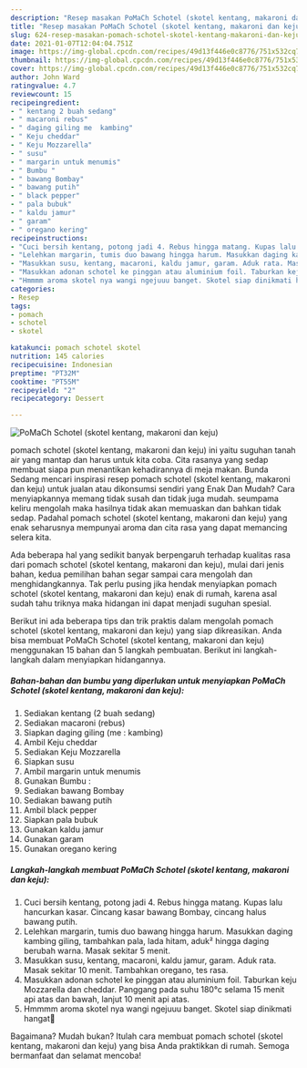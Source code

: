 ```yaml
---
description: "Resep masakan PoMaCh Schotel (skotel kentang, makaroni dan keju) | Resep Bumbu PoMaCh Schotel (skotel kentang, makaroni dan keju) Yang Enak Dan Mudah"
title: "Resep masakan PoMaCh Schotel (skotel kentang, makaroni dan keju) | Resep Bumbu PoMaCh Schotel (skotel kentang, makaroni dan keju) Yang Enak Dan Mudah"
slug: 624-resep-masakan-pomach-schotel-skotel-kentang-makaroni-dan-keju-resep-bumbu-pomach-schotel-skotel-kentang-makaroni-dan-keju-yang-enak-dan-mudah
date: 2021-01-07T12:04:04.751Z
image: https://img-global.cpcdn.com/recipes/49d13f446e0c8776/751x532cq70/pomach-schotel-skotel-kentang-makaroni-dan-keju-foto-resep-utama.jpg
thumbnail: https://img-global.cpcdn.com/recipes/49d13f446e0c8776/751x532cq70/pomach-schotel-skotel-kentang-makaroni-dan-keju-foto-resep-utama.jpg
cover: https://img-global.cpcdn.com/recipes/49d13f446e0c8776/751x532cq70/pomach-schotel-skotel-kentang-makaroni-dan-keju-foto-resep-utama.jpg
author: John Ward
ratingvalue: 4.7
reviewcount: 15
recipeingredient:
- " kentang 2 buah sedang"
- " macaroni rebus"
- " daging giling me  kambing"
- " Keju cheddar"
- " Keju Mozzarella"
- " susu"
- " margarin untuk menumis"
- " Bumbu "
- " bawang Bombay"
- " bawang putih"
- " black pepper"
- " pala bubuk"
- " kaldu jamur"
- " garam"
- " oregano kering"
recipeinstructions:
- "Cuci bersih kentang, potong jadi 4. Rebus hingga matang. Kupas lalu hancurkan kasar. Cincang kasar bawang Bombay, cincang halus bawang putih."
- "Lelehkan margarin, tumis duo bawang hingga harum. Masukkan daging kambing giling, tambahkan pala, lada hitam, aduk² hingga daging berubah warna. Masak sekitar 5 menit."
- "Masukkan susu, kentang, macaroni, kaldu jamur, garam. Aduk rata. Masak sekitar 10 menit. Tambahkan oregano, tes rasa."
- "Masukkan adonan schotel ke pinggan atau aluminium foil. Taburkan keju Mozzarella dan cheddar. Panggang pada suhu 180°c selama 15 menit api atas dan bawah, lanjut 10 menit api atas."
- "Hmmmm aroma skotel nya wangi ngejuuu banget. Skotel siap dinikmati hangat🤗"
categories:
- Resep
tags:
- pomach
- schotel
- skotel

katakunci: pomach schotel skotel 
nutrition: 145 calories
recipecuisine: Indonesian
preptime: "PT32M"
cooktime: "PT55M"
recipeyield: "2"
recipecategory: Dessert

---
```



![PoMaCh Schotel (skotel kentang, makaroni dan keju)](https://img-global.cpcdn.com/recipes/49d13f446e0c8776/751x532cq70/pomach-schotel-skotel-kentang-makaroni-dan-keju-foto-resep-utama.jpg)


pomach schotel (skotel kentang, makaroni dan keju) ini yaitu suguhan tanah air yang mantap dan harus untuk kita coba. Cita rasanya yang sedap membuat siapa pun menantikan kehadirannya di meja makan.
Bunda Sedang mencari inspirasi resep pomach schotel (skotel kentang, makaroni dan keju) untuk jualan atau dikonsumsi sendiri yang Enak Dan Mudah? Cara menyiapkannya memang tidak susah dan tidak juga mudah. seumpama keliru mengolah maka hasilnya tidak akan memuaskan dan bahkan tidak sedap. Padahal pomach schotel (skotel kentang, makaroni dan keju) yang enak seharusnya mempunyai aroma dan cita rasa yang dapat memancing selera kita.



Ada beberapa hal yang sedikit banyak berpengaruh terhadap kualitas rasa dari pomach schotel (skotel kentang, makaroni dan keju), mulai dari jenis bahan, kedua pemilihan bahan segar sampai cara mengolah dan menghidangkannya. Tak perlu pusing jika hendak menyiapkan pomach schotel (skotel kentang, makaroni dan keju) enak di rumah, karena asal sudah tahu triknya maka hidangan ini dapat menjadi suguhan spesial.


Berikut ini ada beberapa tips dan trik praktis dalam mengolah pomach schotel (skotel kentang, makaroni dan keju) yang siap dikreasikan. Anda bisa membuat PoMaCh Schotel (skotel kentang, makaroni dan keju) menggunakan 15 bahan dan 5 langkah pembuatan. Berikut ini langkah-langkah dalam menyiapkan hidangannya.

<!--inarticleads1-->

##### Bahan-bahan dan bumbu yang diperlukan untuk menyiapkan PoMaCh Schotel (skotel kentang, makaroni dan keju):

1. Sediakan  kentang (2 buah sedang)
1. Sediakan  macaroni (rebus)
1. Siapkan  daging giling (me : kambing)
1. Ambil  Keju cheddar
1. Sediakan  Keju Mozzarella
1. Siapkan  susu
1. Ambil  margarin untuk menumis
1. Gunakan  Bumbu :
1. Sediakan  bawang Bombay
1. Sediakan  bawang putih
1. Ambil  black pepper
1. Siapkan  pala bubuk
1. Gunakan  kaldu jamur
1. Gunakan  garam
1. Gunakan  oregano kering




<!--inarticleads2-->

##### Langkah-langkah membuat PoMaCh Schotel (skotel kentang, makaroni dan keju):

1. Cuci bersih kentang, potong jadi 4. Rebus hingga matang. Kupas lalu hancurkan kasar. Cincang kasar bawang Bombay, cincang halus bawang putih.
1. Lelehkan margarin, tumis duo bawang hingga harum. Masukkan daging kambing giling, tambahkan pala, lada hitam, aduk² hingga daging berubah warna. Masak sekitar 5 menit.
1. Masukkan susu, kentang, macaroni, kaldu jamur, garam. Aduk rata. Masak sekitar 10 menit. Tambahkan oregano, tes rasa.
1. Masukkan adonan schotel ke pinggan atau aluminium foil. Taburkan keju Mozzarella dan cheddar. Panggang pada suhu 180°c selama 15 menit api atas dan bawah, lanjut 10 menit api atas.
1. Hmmmm aroma skotel nya wangi ngejuuu banget. Skotel siap dinikmati hangat🤗




Bagaimana? Mudah bukan? Itulah cara membuat pomach schotel (skotel kentang, makaroni dan keju) yang bisa Anda praktikkan di rumah. Semoga bermanfaat dan selamat mencoba!
